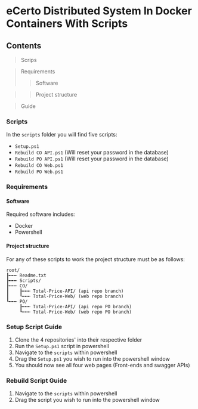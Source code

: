 # eCerto Distributed System In Docker Containers With Scripts
## Contents
> Scrips

> Requirements
>> Software

>> Project structure

> Guide
### Scripts
In the `scripts` folder you will find five scripts:
- `Setup.ps1`
- `Rebuild CO API.ps1` (Will reset your password in the database)
- `Rebuild PO API.ps1` (Will reset your password in the database)
- `Rebuild CO Web.ps1`
- `Rebuild PO Web.ps1`
### Requirements
#### Software
Required software includes:
- Docker
- Powershell
#### Project structure
For any of these scripts to work the project structure must be as follows:
```
root/
┠╾╾╾ Readme.txt
┠╾╾╾ Scripts/
┠╾╾╾ CO/
┃    ┠╾╾╾ Total-Price-API/ (api repo branch)
┃    ┖╾╾╾ Total-Price-Web/ (web repo branch)
┖╾╾╾ PO/
     ┠╾╾╾ Total-Price-API/ (api repo PO branch)
     ┖╾╾╾ Total-Price-Web/ (web repo PO branch)
```

### Setup Script Guide
1. Clone the 4 repositories' into their respective folder
2. Run the `Setup.ps1` script in powershell
3. Navigate to the `scripts` within powershell
4. Drag the `Setup.ps1` you wish to run into the powershell window
5. You should now see all four web pages (Front-ends and swagger APIs)

### Rebuild Script Guide
1. Navigate to the `scripts` within powershell
2. Drag the script you wish to run into the powershell window
